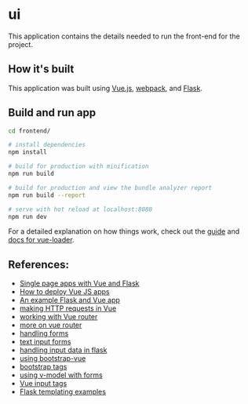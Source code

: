 
# ui

This application contains the details needed to run the front-end for the project.

## How it's built

This application was built using [Vue.js](https://vuejs.org/), [webpack](https://webpack.js.org/), and [Flask](http://flask.pocoo.org/).

## Build and run app

``` bash
cd frontend/

# install dependencies
npm install

# build for production with minification
npm run build

# build for production and view the bundle analyzer report
npm run build --report

# serve with hot reload at localhost:8080
npm run dev
```

For a detailed explanation on how things work, check out the [guide](http://vuejs-templates.github.io/webpack/) and [docs for vue-loader](http://vuejs.github.io/vue-loader).

## References:

- [Single page apps with Vue and Flask](http://stackabuse.com/single-page-apps-with-vue-js-and-flask-setting-up-vue-js/)
- [How to deploy Vue JS apps](https://www.codementor.io/artemgolovin/how-to-deploy-vue-js-app-in-one-line-with-docker-amp-digital-ocean-9sz8x46w3)
- [An example Flask and Vue app](https://github.com/oleg-agapov/flask-vue-spa)
- [making HTTP requests in Vue](https://www.youtube.com/watch?v=btDfVBPYI-U)
- [working with Vue router](https://router.vuejs.org/en/essentials/named-views.html)
- [more on vue router](https://www.reddit.com/r/vuejs/comments/6al40a/multiple_single_file_components_on_one_web_page/)
- [handling forms](https://012.vuejs.org/guide/forms.html)
- [text input forms](https://developer.mozilla.org/en-US/docs/Web/HTML/Element/input/text)
- [handling input data in flask](https://scotch.io/bar-talk/processing-incoming-request-data-in-flask#form-data)
- [using bootstrap-vue](https://bootstrap-vue.js.org/docs/)
- [bootstrap tags](https://bootstrap-tagsinput.github.io/bootstrap-tagsinput/examples/)
- [using v-model with forms](https://012.vuejs.org/guide/forms.html)
- [Vue input tags](https://github.com/matiastucci/vue-input-tag)
- [Flask templating examples](https://realpython.com/primer-on-jinja-templating/#flask-examples)
